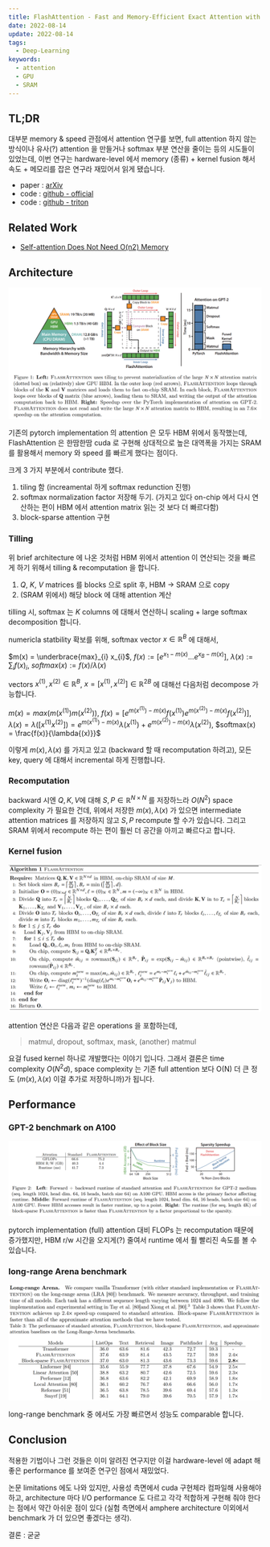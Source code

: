 ```yaml
---
title: FlashAttention - Fast and Memory-Efficient Exact Attention with IO-Awareness
date: 2022-08-14
update: 2022-08-14
tags:
  - Deep-Learning
keywords:
  - attention
  - GPU
  - SRAM
---
```


## TL;DR

대부분 memory & speed 관점에서 attention 연구를 보면, full attention 하지 않는 방식이나 유사(?) attention 을 만들거나 softmax 부분 연산을 줄이는 등의 시도들이 있었는데, 이번 연구는 hardware-level 에서 memory (종류) + kernel fusion 해서 속도 + 메모리를 잡은 연구라 재밌어서 읽게 됐습니다.

* paper : [arXiv](https://arxiv.org/abs/2205.14135)
* code : [github - official](https://github.com/HazyResearch/flash-attention)
* code : [github - triton](https://github.com/openai/triton/blob/master/python/tutorials/06-fused-attention.py)

## Related Work

* [Self-attention Does Not Need O(n2) Memory](https://arxiv.org/abs/2112.05682)

## Architecture

![img](./overview.png)

기존의 pytorch implementation 의 attention 은 모두 HBM 위에서 동작했는데, FlashAttention 은 한땀한땀 cuda 로 구현해 상대적으로 높은 대역폭을 가지는 SRAM 를 활용해서 memory 와 speed 를 빠르게 했다는 점이다.

크게 3 가지 부분에서 contribute 했다.

1. tiling 함 (increamental 하게 softmax redunction 진행)
2. softmax normalization factor 저장해 두기. (가지고 있다 on-chip 에서 다시 연산하는 편이 HBM 에서 attention matrix 읽는 것 보다 더 빠르다함)
3. block-sparse attention 구현

### Tilling

위 brief architecture 에 나온 것처럼 HBM 위에서 attention 이 연산되는 것을 빠르게 하기 위해서 tilling & recomputation 을 합니다.

1. $Q$, $K$, $V$ matrices 를 blocks 으로 split 후, HBM -> SRAM 으로 copy
2. (SRAM 위에서) 해당 block 에 대해 attention 계산

tilling 시, softmax 는 $K$ columns 에 대해서 연산하니 scaling + large softmax decomposition 합니다.

numericla statbility 확보를 위해, softmax vector $x \in \mathbb{R}^{B}$ 에 대해서,

$m(x) = \underbrace{max}_{i} x_{i}$, $f(x) := [e^{x_{1} - m(x)} ... e^{x_{B} - m(x)}]$, $\lambda(x) := \sum_{i} f(x)_{i}$, $softmax(x) := f(x) / \lambda(x)$

vectors $x^{(1)}, x^{(2)} \in \mathbb{R}^{B}$, $x = [x^{(1)}, x^{(2)}] \in \mathbb{R}^{2B}$ 에 대해선 다음처럼 decompose 가능합니다.

$m(x) = max(m(x^{(1)}) m(x^{(2)}))$, $f(x) = [e^{m(x^{(1)}) - m(x)} f(x^{(1)}) e^{m(x^{(2)}) - m(x)} f(x^{(2)})]$, $\lambda(x) = \lambda([x^{(1)} x^{(2)}]) = e^{m(x^{(1)}) - m(x)} \lambda(x^{(1)}) + e^{m(x^{(2)}) - m(x)} \lambda(x^{(2)})$, $softmax(x) = \frac{f(x)}{\lambda{(x)}}$

이렇게 $m(x), \lambda{(x)}$ 를 가지고 있고 (backward 할 때 recomputation 하려고), 모든 key, query 에 대해서 incremental 하게 진행합니다.

### Recomputation

backward 시엔 $Q, K, V$에 대해 $S, P \in \mathbb{R}^{N \times N}$ 를 저장하느라 $O(N^2)$ space complexity 가 필요한 건데, 위에서 저장한 $m(x), \lambda{(x)}$ 가 있으면 intermediate attention matrices 를 저장하지 않고 $S, P$ recompute 할 수가 있습니다. 그리고 SRAM 위에서 recompute 하는 편이 훨씬 더 공간을 아끼고 빠르다고 합니다.

### Kernel fusion

![img](./flash_attention.png)

attention 연산은 다음과 같은 operations 을 포함하는데,

> matmul, dropout, softmax, mask, (another) matmul

요걸 fused kernel 하나로 개발했다는 이야기 입니다. 그래서 결론은 time complexity $O(N^{2}d)$, space complexity 는 기존 full attention 보다 O(N) 더 큰 정도 ($m(x), \lambda{(x)}$ 이걸 추가로 저장하니까)가 됩니다.

## Performance

### GPT-2 benchmark on A100

![img](./speed_comparision.png)

pytorch implementation (full) attention 대비 FLOPs 는 recomputation 때문에 증가했지만, HBM r/w 시간을 오지게(?) 줄여서 runtime 에서 훨 빨리진 속도를 볼 수 있습니다.

### long-range Arena benchmark

![img](./long_range_benchmark.png)

long-range benchmark 중 에서도 가장 빠르면서 성능도 comparable 합니다.

## Conclusion

적용한 기법이나 그런 것들은 이미 알려진 연구지만 이걸 hardware-level 에 adapt 해 좋은 performance 를 보여준 연구인 점에서 재밌었다. 

논문 limitations 에도 나와 있지만, 사용성 측면에서 cuda 구현체라 컴파일해 사용해야 하고, architecture 마다 I/O performance 도 다르고 각각 적합하게 구현해 줘야 한다는 점에서 약간 아쉬운 점이 있다 (실험 측면에서 amphere architecture 이외에서 benchmark 가 더 있으면 좋겠다는 생각). 

결론 : 굳굳
